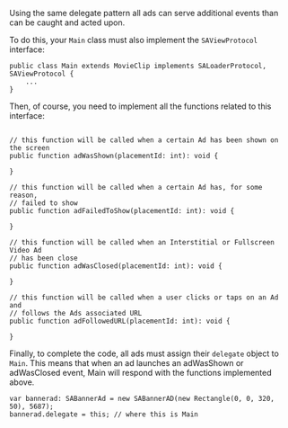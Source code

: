 Using the same delegate pattern all ads can serve additional events than can be caught and acted upon.

To do this, your `Main` class must also implement the `SAViewProtocol` interface:

```
public class Main extends MovieClip implements SALoaderProtocol, SAViewProtocol {
	...
}
``` 

Then, of course, you need to implement all the functions related to this interface:

```

// this function will be called when a certain Ad has been shown on the screen
public function adWasShown(placementId: int): void {
	
}

// this function will be called when a certain Ad has, for some reason,
// failed to show
public function adFailedToShow(placementId: int): void {
	
}

// this function will be called when an Interstitial or Fullscreen Video Ad
// has been close
public function adWasClosed(placementId: int): void {
	
}

// this function will be called when a user clicks or taps on an Ad and 
// follows the Ads associated URL
public function adFollowedURL(placementId: int): void {
	
}

```

Finally, to complete the code, all ads must assign their `delegate` object to `Main`. This means that when an ad launches an adWasShown or adWasClosed event, Main will respond with the functions implemented above.

```
var bannerad: SABannerAd = new SABannerAD(new Rectangle(0, 0, 320, 50), 5687);
bannerad.delegate = this; // where this is Main

```